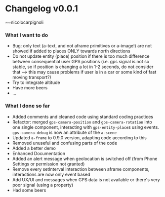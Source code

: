 # Changelog v0.0.1
~~nicolocarpignoli

### What I want to do

- Bug: only text (a-text, and not aframe primitives or a-image!) are not showed if added to places ONLY towards north directions
- Do not update entity (place) position if there is too much difference between consequential user GPS positions (i.e. gps signal is not so stable, so if position is changing a lot in 1-2 seconds, do not consider that --> this may cause problems if user is in a car or some kind of fast moving transport?)
- Try to integrate altitude
- Have more beers
- ...

### What I done so far

- Added comments and cleaned code using standard coding practices
- Refactor: merged `gps-camera-position` and `gps-camera-rotation` into one single component, interacting with `gps-entity-place`s using events. `gps-camera-debug` is now an attribute of the `a-scene`
- Updated `a-frame` to 0.9.0 version, adapting code according to this
- Removed unuseful and confusing parts of the code
- Added a better demo
- Enhanced Documentation
- Added an alert message when geolocation is switched off (from Phone Settings or permission not granted)
- Remove every setInterval interaction between aframe components, interactions are now only event based
- Add UX/UI and messages when GPS data is not available or there's very poor signal (using a property)
- Had some beers
